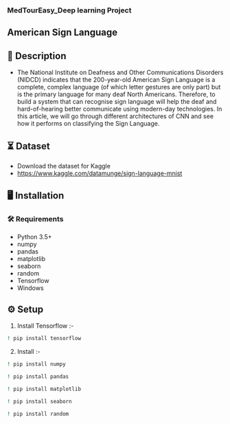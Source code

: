 ### MedTourEasy_Deep learning Project
 ##  American Sign Language 
  
## 📝 Description
- The National Institute on Deafness and Other Communications Disorders (NIDCD) indicates that the 200-year-old American Sign Language is a complete, complex language (of which letter gestures are only part) but is the primary language for many deaf North Americans. Therefore, to build a system that can recognise sign language will help the deaf and hard-of-hearing better communicate using modern-day technologies. In this article, we will go through different architectures of CNN and see how it performs on classifying the Sign Language.


## ⏳ Dataset
- Download the dataset for Kaggle
- https://www.kaggle.com/datamunge/sign-language-mnist 

## :desktop_computer:	Installation

### :hammer_and_wrench: Requirements
* Python 3.5+
* numpy
* pandas
* matplotlib
* seaborn
* random
* Tensorflow
* Windows
## :gear: Setup
1. Install Tensorflow :-
```bash
! pip install tensorflow

```
2. Install :-
```bash
! pip install numpy
```
```bash
! pip install pandas
```
```bash
! pip install matplotlib
```
```bash
! pip install seaborn
```
```bash
! pip install random
```
